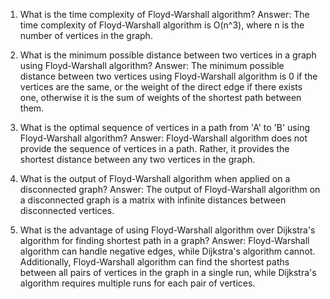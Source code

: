 

1. What is the time complexity of Floyd-Warshall algorithm?
Answer: The time complexity of Floyd-Warshall algorithm is O(n^3), where n is the number of vertices in the graph.

2. What is the minimum possible distance between two vertices in a graph using Floyd-Warshall algorithm?
Answer: The minimum possible distance between two vertices using Floyd-Warshall algorithm is 0 if the vertices are the same, or the weight of the direct edge if there exists one, otherwise it is the sum of weights of the shortest path between them.

3. What is the optimal sequence of vertices in a path from 'A' to 'B' using Floyd-Warshall algorithm?
Answer: Floyd-Warshall algorithm does not provide the sequence of vertices in a path. Rather, it provides the shortest distance between any two vertices in the graph.

4. What is the output of Floyd-Warshall algorithm when applied on a disconnected graph?
Answer: The output of Floyd-Warshall algorithm on a disconnected graph is a matrix with infinite distances between disconnected vertices.

5. What is the advantage of using Floyd-Warshall algorithm over Dijkstra's algorithm for finding shortest path in a graph?
Answer: Floyd-Warshall algorithm can handle negative edges, while Dijkstra's algorithm cannot. Additionally, Floyd-Warshall algorithm can find the shortest paths between all pairs of vertices in the graph in a single run, while Dijkstra's algorithm requires multiple runs for each pair of vertices.
